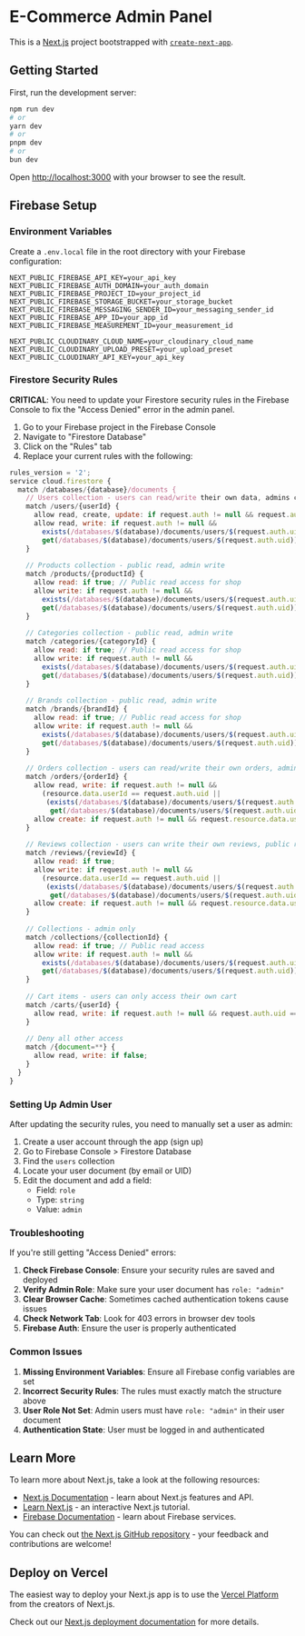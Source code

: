 # E-Commerce Admin Panel

This is a [Next.js](https://nextjs.org) project bootstrapped with [`create-next-app`](https://github.com/vercel/next.js/tree/canary/packages/create-next-app).

## Getting Started

First, run the development server:

```bash
npm run dev
# or
yarn dev
# or
pnpm dev
# or
bun dev
```

Open [http://localhost:3000](http://localhost:3000) with your browser to see the result.

## Firebase Setup

### Environment Variables
Create a `.env.local` file in the root directory with your Firebase configuration:

```
NEXT_PUBLIC_FIREBASE_API_KEY=your_api_key
NEXT_PUBLIC_FIREBASE_AUTH_DOMAIN=your_auth_domain
NEXT_PUBLIC_FIREBASE_PROJECT_ID=your_project_id
NEXT_PUBLIC_FIREBASE_STORAGE_BUCKET=your_storage_bucket
NEXT_PUBLIC_FIREBASE_MESSAGING_SENDER_ID=your_messaging_sender_id
NEXT_PUBLIC_FIREBASE_APP_ID=your_app_id
NEXT_PUBLIC_FIREBASE_MEASUREMENT_ID=your_measurement_id

NEXT_PUBLIC_CLOUDINARY_CLOUD_NAME=your_cloudinary_cloud_name
NEXT_PUBLIC_CLOUDINARY_UPLOAD_PRESET=your_upload_preset
NEXT_PUBLIC_CLOUDINARY_API_KEY=your_api_key
```

### Firestore Security Rules

**CRITICAL**: You need to update your Firestore security rules in the Firebase Console to fix the "Access Denied" error in the admin panel.

1. Go to your Firebase project in the Firebase Console
2. Navigate to "Firestore Database"
3. Click on the "Rules" tab
4. Replace your current rules with the following:

```javascript
rules_version = '2';
service cloud.firestore {
  match /databases/{database}/documents {
    // Users collection - users can read/write their own data, admins can read all
    match /users/{userId} {
      allow read, create, update: if request.auth != null && request.auth.uid == userId;
      allow read, write: if request.auth != null && 
        exists(/databases/$(database)/documents/users/$(request.auth.uid)) &&
        get(/databases/$(database)/documents/users/$(request.auth.uid)).data.role == "admin";
    }
    
    // Products collection - public read, admin write
    match /products/{productId} {
      allow read: if true; // Public read access for shop
      allow write: if request.auth != null && 
        exists(/databases/$(database)/documents/users/$(request.auth.uid)) &&
        get(/databases/$(database)/documents/users/$(request.auth.uid)).data.role == "admin";
    }
    
    // Categories collection - public read, admin write
    match /categories/{categoryId} {
      allow read: if true; // Public read access for shop
      allow write: if request.auth != null && 
        exists(/databases/$(database)/documents/users/$(request.auth.uid)) &&
        get(/databases/$(database)/documents/users/$(request.auth.uid)).data.role == "admin";
    }
    
    // Brands collection - public read, admin write
    match /brands/{brandId} {
      allow read: if true; // Public read access for shop
      allow write: if request.auth != null && 
        exists(/databases/$(database)/documents/users/$(request.auth.uid)) &&
        get(/databases/$(database)/documents/users/$(request.auth.uid)).data.role == "admin";
    }
    
    // Orders collection - users can read/write their own orders, admins can read/write all
    match /orders/{orderId} {
      allow read, write: if request.auth != null && 
        (resource.data.userId == request.auth.uid ||
         (exists(/databases/$(database)/documents/users/$(request.auth.uid)) &&
          get(/databases/$(database)/documents/users/$(request.auth.uid)).data.role == "admin"));
      allow create: if request.auth != null && request.resource.data.userId == request.auth.uid;
    }
    
    // Reviews collection - users can write their own reviews, public read
    match /reviews/{reviewId} {
      allow read: if true;
      allow write: if request.auth != null && 
        (resource.data.userId == request.auth.uid ||
         (exists(/databases/$(database)/documents/users/$(request.auth.uid)) &&
          get(/databases/$(database)/documents/users/$(request.auth.uid)).data.role == "admin"));
      allow create: if request.auth != null && request.resource.data.userId == request.auth.uid;
    }
    
    // Collections - admin only
    match /collections/{collectionId} {
      allow read: if true; // Public read access
      allow write: if request.auth != null && 
        exists(/databases/$(database)/documents/users/$(request.auth.uid)) &&
        get(/databases/$(database)/documents/users/$(request.auth.uid)).data.role == "admin";
    }
    
    // Cart items - users can only access their own cart
    match /carts/{userId} {
      allow read, write: if request.auth != null && request.auth.uid == userId;
    }
    
    // Deny all other access
    match /{document=**} {
      allow read, write: if false;
    }
  }
}
```

### Setting Up Admin User

After updating the security rules, you need to manually set a user as admin:

1. Create a user account through the app (sign up)
2. Go to Firebase Console > Firestore Database
3. Find the `users` collection
4. Locate your user document (by email or UID)
5. Edit the document and add a field:
   - Field: `role`
   - Type: `string`
   - Value: `admin`

### Troubleshooting

If you're still getting "Access Denied" errors:

1. **Check Firebase Console**: Ensure your security rules are saved and deployed
2. **Verify Admin Role**: Make sure your user document has `role: "admin"`
3. **Clear Browser Cache**: Sometimes cached authentication tokens cause issues
4. **Check Network Tab**: Look for 403 errors in browser dev tools
5. **Firebase Auth**: Ensure the user is properly authenticated

### Common Issues

1. **Missing Environment Variables**: Ensure all Firebase config variables are set
2. **Incorrect Security Rules**: The rules must exactly match the structure above
3. **User Role Not Set**: Admin users must have `role: "admin"` in their user document
4. **Authentication State**: User must be logged in and authenticated

## Learn More

To learn more about Next.js, take a look at the following resources:

- [Next.js Documentation](https://nextjs.org/docs) - learn about Next.js features and API.
- [Learn Next.js](https://nextjs.org/learn) - an interactive Next.js tutorial.
- [Firebase Documentation](https://firebase.google.com/docs) - learn about Firebase services.

You can check out [the Next.js GitHub repository](https://github.com/vercel/next.js) - your feedback and contributions are welcome!

## Deploy on Vercel

The easiest way to deploy your Next.js app is to use the [Vercel Platform](https://vercel.com/new?utm_medium=default-template&filter=next.js&utm_source=create-next-app&utm_campaign=create-next-app-readme) from the creators of Next.js.

Check out our [Next.js deployment documentation](https://nextjs.org/docs/app/building-your-application/deploying) for more details.